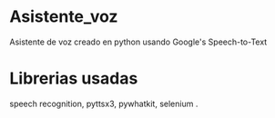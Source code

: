 # Asistente_voz
Asistente de voz creado en python usando Google's Speech-to-Text 

# Librerias usadas 
speech recognition, pyttsx3, pywhatkit, selenium .

